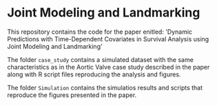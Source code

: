 # Joint Modeling and Landmarking

This repository contains the code for the paper enitled: 'Dynamic Predictions with Time-Dependent Covariates in Survival Analysis using Joint Modeling and Landmarking'

The folder `case_study` contains a simulated dataset with the same characteristics as in the Aortic Valve case study described in the paper along with R script files reproducing the analysis and figures.

The folder `Simulation` contains the simulatios results and scripts that reproduce the figures presented in the paper.
